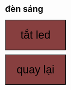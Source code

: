 <!DOCTYPE html>
<html>
  <title>điều đã bật</title>
  <head>
    <meta
      name="viewport"
      content="width=device-width, initial-scale=1"
      charset="utf-8"
    />
    <style>
      button {
        width: 200px;
        height: 100px;
        font-size: 36px;
        background-color: #873f3f;
      }
    </style>
  </head>
  <body>
    <h1>đèn sáng</h1>
    <p>
      <a href="ledoff.html"><button>tắt led</button></a>
    </p>
    <p>
      <a href="anh.html"><button>quay lại</button></a>
    </p>
  </body>
</html>
